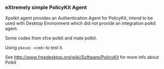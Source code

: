 ### eXtremely simple PolicyKit Agent

Xpolkit agent provides an Authentication Agent for PolicyKit, intend to be used with Desktop Environment which did not provide an integration polkit agent.

Some codes from xfce polkit and mate polkit.

Using `pkexec <cmd>` to test it.

See http://www.freedesktop.org/wiki/Software/PolicyKit for more info about Polkit
